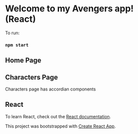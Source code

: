 # Welcome to my Avengers app! (React)

To run:
### `npm start`

## Home Page



## Characters Page


Characters page has accordian components

## React
To learn React, check out the [React documentation](https://reactjs.org/).

This project was bootstrapped with [Create React App](https://github.com/facebook/create-react-app).
